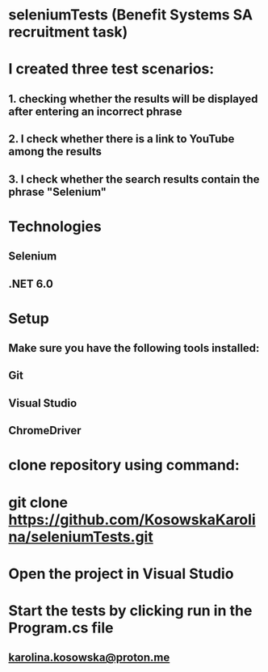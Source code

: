 # seleniumTests (Benefit Systems SA recruitment task)

# I created three test scenarios:
## 1. checking whether the results will be displayed after entering an incorrect phrase
## 2. I check whether there is a link to YouTube among the results
## 3. I check whether the search results contain the phrase "Selenium"

# Technologies
## Selenium
## .NET 6.0

# Setup
## Make sure you have the following tools installed:
## Git
## Visual Studio
## ChromeDriver

# clone repository using command:
# git clone https://github.com/KosowskaKarolina/seleniumTests.git

# Open the project in Visual Studio

# Start the tests by clicking run in the Program.cs file

## karolina.kosowska@proton.me
